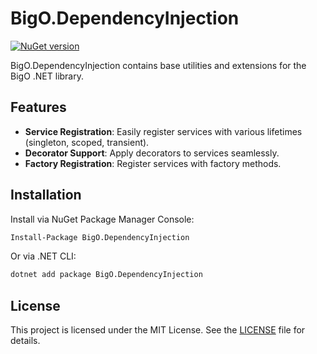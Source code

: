 
# BigO.DependencyInjection

[![NuGet version](https://badge.fury.io/nu/BigO.DependencyInjection.svg)](https://badge.fury.io/nu/BigO.DependencyInjection)

BigO.DependencyInjection contains base utilities and extensions for the BigO .NET library.

## Features

- **Service Registration**: Easily register services with various lifetimes (singleton, scoped, transient).
- **Decorator Support**: Apply decorators to services seamlessly.
- **Factory Registration**: Register services with factory methods.

## Installation

Install via NuGet Package Manager Console:

```bash
Install-Package BigO.DependencyInjection
```

Or via .NET CLI:

```bash
dotnet add package BigO.DependencyInjection
```

## License

This project is licensed under the MIT License. See the [LICENSE](LICENSE) file for details.
